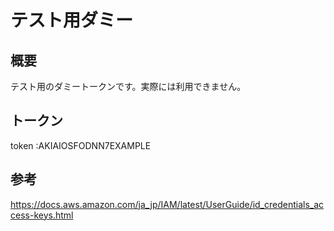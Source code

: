 # テスト用ダミー

## 概要
テスト用のダミートークンです。実際には利用できません。

## トークン
token :AKIAIOSFODNN7EXAMPLE

## 参考
https://docs.aws.amazon.com/ja_jp/IAM/latest/UserGuide/id_credentials_access-keys.html
